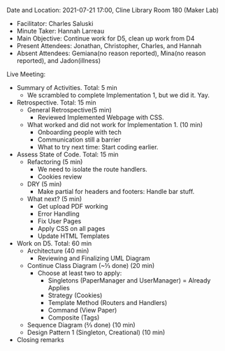 Date and Location: 2021-07-21 17:00, Cline Library Room 180 (Maker Lab)
* Facilitator: Charles Saluski
* Minute Taker: Hannah Larreau
* Main Objective: Continue work for D5, clean up work from D4
* Present Attendees: Jonathan, Christopher, Charles, and Hannah
* Absent Attendees: Gemiana(no reason reported), Mina(no reason reported), and Jadon(illness)

Live Meeting:
* Summary of Activities. Total: 5 min
  * We scrambled to complete Implementation 1, but we did it. Yay.
* Retrospective. Total: 15 min
  * General Retrospective(5 min)
    * Reviewed Implemented Webpage with CSS.
  * What worked and did not work for Implementation 1. (10 min)
    * Onboarding people with tech
    * Communication still a barrier
    * What to try next time: Start coding earlier.
* Assess State of Code. Total: 15 min
  * Refactoring (5 min)
    * We need to isolate the route handlers.
    * Cookies review
  * DRY (5 min)
    * Make partial for headers and footers: Handle bar stuff.
  * What next? (5 min)
    * Get upload PDF working
    * Error Handling
    * Fix User Pages
    * Apply CSS on all pages
    * Update HTML Templates
* Work on D5. Total: 60 min
  * Architecture (40 min)
    * Reviewing and Finalizing UML Diagram
  * Continue Class Diagram (~⅓  done) (20 min)
    * Choose at least two to apply:
      * Singletons (PaperManager and UserManager) = Already Applies
      * Strategy (Cookies)
      * Template Method (Routers and Handlers)
      * Command (View Paper)
      * Composite (Tags)
  * Sequence Diagram (⅔ done) (10 min)
  * Design Pattern 1 (Singleton, Creational) (10 min)
* Closing remarks
